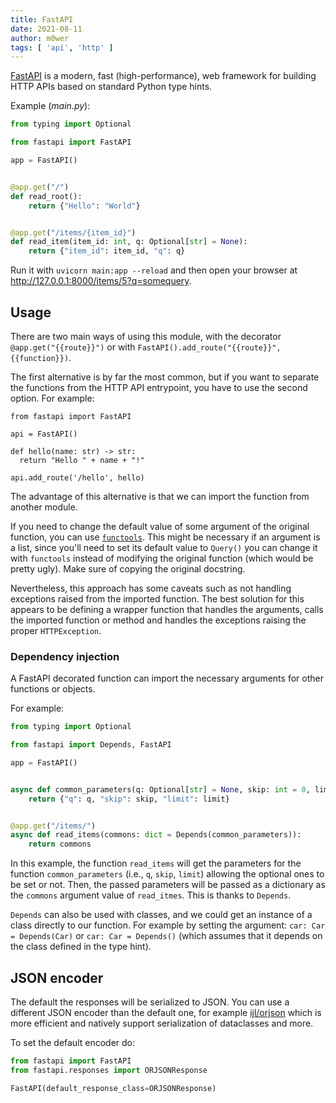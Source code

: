 ```yaml
---
title: FastAPI
date: 2021-08-11
author: m0wer
tags: [ 'api', 'http' ]
---
```


[FastAPI](https://fastapi.tiangolo.com/) is a modern, fast
(high-performance), web framework for building HTTP APIs based on
standard Python type hints.

Example (*main.py*):

```python
from typing import Optional

from fastapi import FastAPI

app = FastAPI()


@app.get("/")
def read_root():
    return {"Hello": "World"}


@app.get("/items/{item_id}")
def read_item(item_id: int, q: Optional[str] = None):
    return {"item_id": item_id, "q": q}
```

Run it with `uvicorn main:app --reload` and then open your browser at
<http://127.0.0.1:8000/items/5?q=somequery>.

## Usage

There are two main ways of using this module, with the decorator
`@app.get("{{route}}")` or with
`FastAPI().add_route("{{route}}", {{function}})`.

The first alternative is by far the most common, but if you want to separate
the functions from the HTTP API entrypoint, you have to use the second option.
For example:

```
from fastapi import FastAPI

api = FastAPI()

def hello(name: str) -> str:
  return "Hello " + name + "!"

api.add_route('/hello', hello)
```

The advantage of this alternative is that we can import the function
from another module.

If you need to change the default value of some argument of the original
function, you can use [`functools`](basics.md#functools). This might be necessary
if an argument is a list, since you'll need to set its default value
to `Query()` you can change it with `functools` instead of modifying
the original function (which would be pretty ugly). Make sure of copying
the original docstring.

Nevertheless, this approach has some caveats such as not handling exceptions
raised from the imported function. The best solution for this appears to be
defining a wrapper function that handles the arguments, calls the imported
function or method and handles the exceptions raising the proper
`HTTPException`.

### Dependency injection

A FastAPI decorated function can import the necessary arguments for other
functions or objects.

For example:

```python
from typing import Optional

from fastapi import Depends, FastAPI

app = FastAPI()


async def common_parameters(q: Optional[str] = None, skip: int = 0, limit: int = 100):
    return {"q": q, "skip": skip, "limit": limit}


@app.get("/items/")
async def read_items(commons: dict = Depends(common_parameters)):
    return commons
```

In this example, the function `read_items` will get the parameters
for the function `common_parameters` (i.e., `q`, `skip`, `limit`) allowing the
optional ones to be set or not. Then, the passed parameters will be passed
as a dictionary as the `commons` argument value of `read_itmes`. This is
thanks to `Depends`.

`Depends` can also be used with classes, and we could get an instance of a
class directly to our function. For example by setting the argument:
`car: Car = Depends(Car)` or `car: Car = Depends()` (which assumes that it
depends on the class defined in the type hint).

## JSON encoder

The default the responses will be serialized to JSON. You can use a different
JSON encoder than the default one, for example
[ijl/orjson](https://github.com/ijl/orjson) which is more efficient and
natively support serialization of dataclasses and more.

To set the default encoder do:

```python
from fastapi import FastAPI
from fastapi.responses import ORJSONResponse

FastAPI(default_response_class=ORJSONResponse)
```
